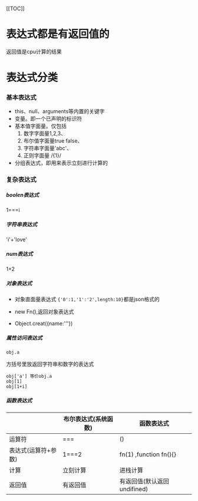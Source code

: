 [[TOC]]

# 表达式都是有返回值的

返回值是cpu计算的结果

# 表达式分类
### 基本表达式

* this、null、arguments等内置的关键字
* 变量。即一个已声明的标识符
* 基本值字面量。仅包括
  1. 数字字面量1,2,3、
  2. 布尔值字面量true false、
  3. 字符串字面量'abc'、
  4. 正则字面量 /{1}/
* 分组表达式，即用来表示立刻进行计算的

### 复杂表达式

##### boolen表达式

  1===i

##### 字符串表达式 

'i'+'love'

##### num表达式

1+2

##### 对象表达式

* 对象直面量表达式 `{'0':1,'1':'2',length:10}`都是json格式的

*  new Fn(),返回对象表达式

*  Object.creat({name:'''})


##### 属性访问表达式

```
obj.a
```
方括号里放返回字符串和数字的表达式
```
obj['a'] 等价obj.a
obj[1]
obj[1+i]
```



##### 函数表达式

||布尔表达式(系统函数)|函数表达式|
|---|---|---|
|运算符| === |()|
|表达式(运算符+参数)|1===2|fn(1) ,function fn(){}|
|计算|立刻计算|进栈计算|
|返回值|有返回值|有返回值(默认返回undifined)|






